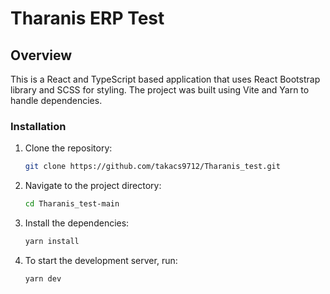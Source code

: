 # Tharanis ERP Test

## Overview

This is a React and TypeScript based application that uses React Bootstrap library and SCSS for styling. The project was built using Vite and Yarn to handle dependencies.

### Installation

1. Clone the repository:
   ```sh
   git clone https://github.com/takacs9712/Tharanis_test.git
   ```
2. Navigate to the project directory:
   ```sh
   cd Tharanis_test-main
   ```
3. Install the dependencies:
   ```sh
   yarn install
   ```
4. To start the development server, run:
   ```sh
   yarn dev

